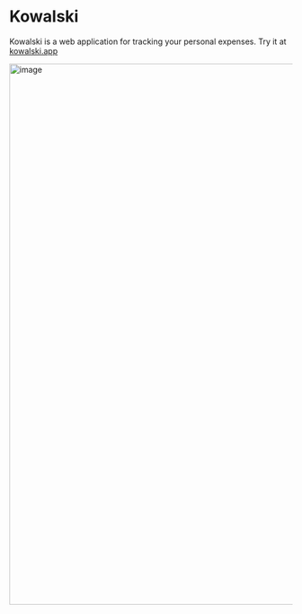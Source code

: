 # Kowalski

Kowalski is a web application for tracking your personal expenses. Try it at [kowalski.app](https://kowalski.app)

<img width="963" alt="image" src="https://user-images.githubusercontent.com/96862218/209301607-8eb15f08-95af-4bac-9de6-64980f218b30.png">
